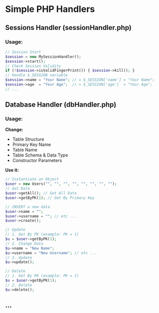# Simple PHP Handlers
## Sessions Handler (sessionHandler.php)
### Usage:
```php
// Session Start
$session = new MySessionHandler();
$session->start();
// Check Session Validity
if (!$session->isValidFingerPrint()) { $session->kill(); }
// Handle $_SESSION variable
$session->name = "Your Name"; // = $_SESSION['name'] = "Your Name";
$session->age  = "Your Age";  // = $_SESSION['age']  = "Your Age";
// ...
```
## Database Handler (dbHandler.php)
### Usage:

**Change:**

* Table Structure
* Primary Key Name
* Table Name
* Table Schema & Data Type
* Constructor Parameters

**Use it:**

```php
// Instantiate an Object
$user = new Users("", "", "", "", "", "", "", "");
// Get Data
$user->getAll(); // Get All Data
$user->getByPK(1); // Get By Primary Key

// INSERT a new data
$user->name = "";
$user->username = ""; // etc ...
$user->create();

// Update
// 1. Get By PK (example: PK = 1)
$u = $user->getByPK(1);
// 2. Change Data
$u->name = "New Name";
$u->username = "New Username"; // etc ...
// 3. Update
$u->update();

// Delete
// 1. Get By PK (example: PK = 1)
$u = $user->getByPK(1);
// 2. Delete
$u->delete();
```
## ...
